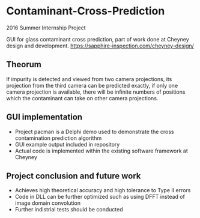 # Contaminant-Cross-Prediction
2016 Summer Internship Project

GUI for glass contaminant cross prediction, part of work done at Cheyney design and development.
https://sapphire-inspection.com/cheyney-design/

## Theorum
If impurity is detected and viewed from two camera projections, its projection from the third camera can be predicted exactly, 
if only one camera projection is available,
there will be infinite numbers of positions which the contaminant can take on other camera projections.

## GUI implementation
* Project pacman is a Delphi demo used to demonstrate the cross contamination prediction algorithm
* GUI example output included in repository
* Actual code is implemented within the existing software framework at Cheyney

## Project conclusion and future work
* Achieves high theoretical accuracy and high tolerance to Type II errors
* Code in DLL can be further optimized such as using DFFT instead of image domain convolution
* Further indistrial tests should be conducted
